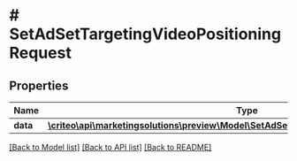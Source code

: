 # # SetAdSetTargetingVideoPositioningRequest

## Properties

Name | Type | Description | Notes
------------ | ------------- | ------------- | -------------
**data** | [**\criteo\api\marketingsolutions\preview\Model\SetAdSetTargetingVideoPositioningResource**](SetAdSetTargetingVideoPositioningResource.md) |  | [optional]

[[Back to Model list]](../../README.md#models) [[Back to API list]](../../README.md#endpoints) [[Back to README]](../../README.md)
